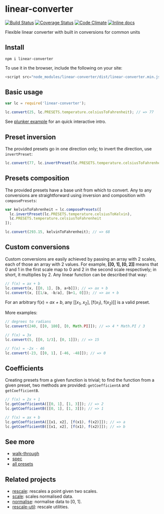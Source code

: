 # linear-converter

[![Build Status](https://travis-ci.org/javiercejudo/linear-converter.svg)](https://travis-ci.org/javiercejudo/linear-converter)
[![Coverage Status](https://coveralls.io/repos/javiercejudo/linear-converter/badge.svg?branch=master)](https://coveralls.io/r/javiercejudo/linear-converter?branch=master)
[![Code Climate](https://codeclimate.com/github/javiercejudo/linear-converter/badges/gpa.svg)](https://codeclimate.com/github/javiercejudo/linear-converter)
[![Inline docs](http://inch-ci.org/github/javiercejudo/linear-converter.svg?branch=master)](http://inch-ci.org/github/javiercejudo/linear-converter)

Flexible linear converter with built in conversions for common units

## Install

    npm i linear-converter

To use it in the browser, include the following on your site:

```js
<script src="node_modules/linear-converter/dist/linear-converter.min.js"></script>
```

## Basic usage

```js
var lc = require('linear-converter');

lc.convert(25, lc.PRESETS.temperature.celsiusToFahrenheit); // => 77
```

See [plunker example](http://plnkr.co/edit/Fh6ffC?p=preview) for an quick interactive intro.

## Preset inversion

The provided presets go in one direction only; to invert the direction, use `invertPreset`:

```js
lc.convert(77, lc.invertPreset(lc.PRESETS.temperature.celsiusToFahrenheit)); // => 25
```

## Presets composition

The provided presets have a base unit from which to convert. Any to any conversions are straightforward using inversion and composition with `composePresets`:

```js
var kelvinToFahrenheit = lc.composePresets([
  lc.invertPreset(lc.PRESETS.temperature.celsiusToKelvin),
  lc.PRESETS.temperature.celsiusToFahrenheit
]);

lc.convert(293.15, kelvinToFahrenheit); // => 68
```

## Custom conversions

Custom conversions are easily achieved by passing an array with 2 scales, each
of those an array with 2 values. For example, **[[0, 1], [0, 2]]** means that 0 and
1 in the first scale map to 0 and 2 in the second scale respectively; in short,
it multiplies by 2. Any linear function can be described that way:

```js
// f(x) = ax + b
lc.convert(x, [[0, 1], [b, a+b]]); // => ax + b
lc.convert(x, [[1/a, -b/a], [b+1, 0]]); // => ax + b
```

For an arbitrary f(_x_) = _ax + b_, any [[_x<sub>1</sub>_, _x<sub>2</sub>_], [f(_x<sub>1</sub>_), f(_x<sub>2</sub>_)]] is a valid preset.

More examples:

```js
// degrees to radians
lc.convert(240, [[0, 180], [0, Math.PI]]); // => 4 * Math.PI / 3

// f(x) = 3x
lc.convert(5, [[0, 1/3], [0, 1]]); // => 15

// f(x) = -2x - 46
lc.convert(-23, [[0, 1], [-46, -48]]); // => 0
```

## Coefficients

Creating presets from a given function is trivial; to find the function from a given preset, two methods are provided: `getCoefficientA` and `getCoefficientB`.

```js
// f(x) = 2x + 1
lc.getCoefficientA([[0, 1], [1, 3]]); // => 2
lc.getCoefficientB([[0, 1], [1, 3]]); // => 1

// f(x) = ax + b
lc.getCoefficientA([[x1, x2], [f(x1), f(x2)]]); // => a
lc.getCoefficientB([[x1, x2], [f(x1), f(x2)]]); // => b
```

## See more

- [walk-through](test/iojs/walk-through.js)
- [spec](test/iojs/spec.js)
- [all presets](https://github.com/javiercejudo/linear-presets/blob/master/data/presets.json)

## Related projects

- [rescale](https://github.com/javiercejudo/rescale): rescales a point given two scales.
- [scale](https://github.com/javiercejudo/scale): scales normalised data.
- [normalise](https://github.com/javiercejudo/normalise): normalise data to [0, 1].
- [rescale-util](https://github.com/javiercejudo/rescale-util): rescale utilities.
